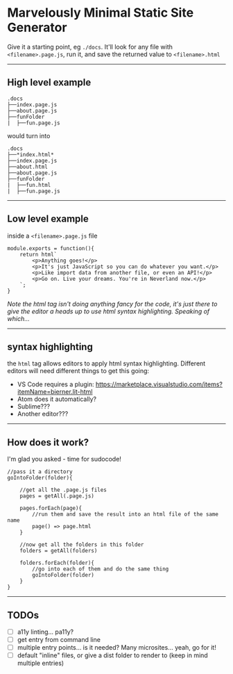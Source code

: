 # Marvelously Minimal Static Site Generator

Give it a starting point, eg `./docs`. It'll look for any file with `<filename>.page.js`, run it, and save the returned value to `<filename>.html`

---

## High level example

```
.docs
├──index.page.js
├──about.page.js
├──funFolder
|  ├──fun.page.js
```

would turn into

```
.docs
├──*index.html*
├──index.page.js
├──about.html
├──about.page.js
├──funFolder
|  ├──fun.html
|  ├──fun.page.js
```

---

## Low level example

inside a `<filename>.page.js` file
```
module.exports = function(){
    return html`
        <p>Anything goes!</p>
        <p>It's just JavaScript so you can do whatever you want.</p>
        <p>Like import data from another file, or even an API!</p>
        <p>Go on. Live your dreams. You're in Neverland now.</p>
    `; 
}
```

_Note the html tag isn't doing anything fancy for the code, it's just there to give the editor a heads up to use html syntax highlighting. Speaking of which..._

---

## syntax highlighting
the `html` tag allows editors to apply html syntax highlighting. Different editors will need different things to get this going:

 - VS Code requires a plugin: https://marketplace.visualstudio.com/items?itemName=bierner.lit-html
 - Atom does it automatically?
 - Sublime???
 - Another editor???

---

## How does it work?

I'm glad you asked - time for sudocode!

```
//pass it a directory
goIntoFolder(folder){

    //get all the .page.js files
    pages = getAll(.page.js)
    
    pages.forEach(page){
        //run them and save the result into an html file of the same name
        page() => page.html
    }

    //now get all the folders in this folder
    folders = getAll(folders)

    folders.forEach(folder){
        //go into each of them and do the same thing
        goIntoFolder(folder)
    }
}
```

---

## TODOs

 - [ ] a11y linting... pa11y?
 - [ ] get entry from command line
 - [ ] multiple entry points... is it needed? Many microsites... yeah, go for it!
 - [ ] default "inline" files, or give a dist folder to render to (keep in mind multiple entries)
